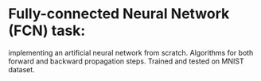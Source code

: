 # Fully-connected Neural Network (FCN) task: 
implementing an artificial neural network from scratch.
Algorithms for both forward and backward propagation steps. Trained and tested on MNIST dataset.
